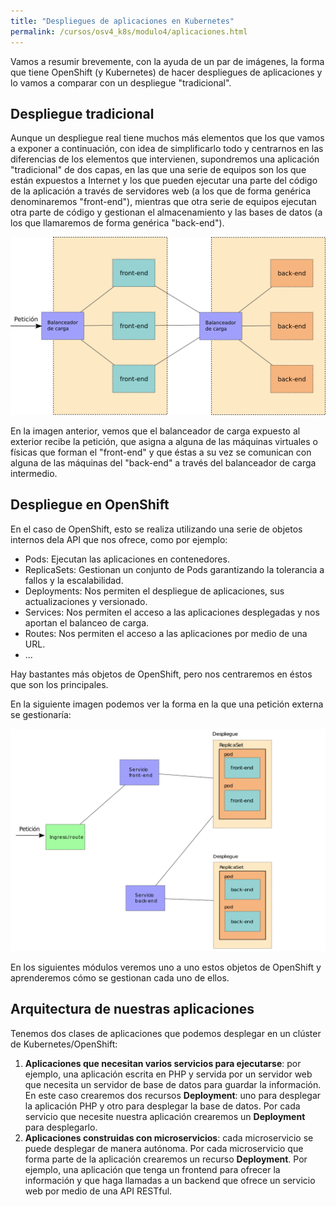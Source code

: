 ```yaml
---
title: "Despliegues de aplicaciones en Kubernetes"
permalink: /cursos/osv4_k8s/modulo4/aplicaciones.html
---
```


Vamos a resumir brevemente, con la ayuda de un par de imágenes, la forma que tiene OpenShift (y Kubernetes) de hacer despliegues de aplicaciones y lo vamos a comparar con un despliegue "tradicional".

## Despliegue tradicional

Aunque un despliegue real tiene muchos más elementos que los que vamos a exponer a continuación, con idea de simplificarlo todo y centrarnos en las diferencias de los elementos que intervienen, supondremos una aplicación "tradicional" de dos capas, en las que una serie de equipos son los que están expuestos a Internet y los que pueden ejecutar una parte del código de la aplicación a través de servidores web (a los que de forma genérica denominaremos "front-end"), mientras que otra serie de equipos ejecutan otra parte de código y gestionan el almacenamiento y las bases de datos (a los que llamaremos de forma genérica "back-end").

![esquema_tradicional](img/esquema-tradicional.png)

En la imagen anterior, vemos que el balanceador de carga expuesto al exterior recibe la petición, que asigna a alguna de las máquinas virtuales o físicas que forman el "front-end" y que éstas a su vez se comunican con alguna de las máquinas del "back-end" a través del
balanceador de carga intermedio.

## Despliegue en OpenShift

En el caso de OpenShift, esto se realiza utilizando una serie de objetos internos dela API que nos ofrece, como por ejemplo:
* Pods: Ejecutan las aplicaciones en contenedores.
* ReplicaSets: Gestionan un conjunto de Pods garantizando la tolerancia a fallos y la escalabilidad.
* Deployments: Nos permiten el despliegue de aplicaciones, sus actualizaciones y versionado. 
* Services: Nos permiten el acceso a las aplicaciones desplegadas y nos aportan el balanceo de carga.
* Routes: Nos permiten el acceso a las aplicaciones por medio de una URL.
* ... 

Hay bastantes más objetos de OpenShift, pero nos centraremos en éstos que son los principales. 

En la siguiente imagen podemos ver la forma en la que una petición externa se gestionaría:

![esquema_os](img/esquema-os.png)

En los siguientes módulos veremos uno a uno estos objetos de OpenShift y aprenderemos  cómo se gestionan cada uno de ellos.

## Arquitectura de nuestras aplicaciones

Tenemos dos clases de aplicaciones que podemos desplegar en un clúster de Kubernetes/OpenShift:

1. **Aplicaciones que necesitan varios servicios para ejecutarse**: por ejemplo, una aplicación escrita en PHP y servida por un servidor web que necesita un servidor de base de datos para guardar la información. En este caso crearemos dos recursos **Deployment**: uno para desplegar la aplicación PHP y otro para desplegar la base de datos. Por cada servicio que necesite nuestra aplicación crearemos un **Deployment** para desplegarlo.
2. **Aplicaciones construidas con microservicios**: cada microservicio se puede desplegar de manera autónoma. Por cada microservicio que forma parte de la aplicación crearemos un recurso **Deployment**. Por ejemplo, una aplicación que tenga un frontend para ofrecer la información y que haga llamadas a un backend que ofrece un servicio web por medio de una API RESTful.